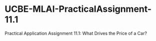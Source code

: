 # UCBE-MLAI-PracticalAssignment-11.1
Practical Application Assignment 11.1: What Drives the Price of a Car?
